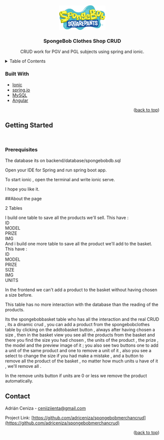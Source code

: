 <br />
<div align="center">
  <a href="https://github.com/adriceniza/spongebobmerchancrud">
    <img src="images/spongebob-logo.png" alt="Logo" width="150" height="80">
  </a>

<h3 align="center">SpongeBob Clothes Shop CRUD</h3>

  <p align="center">
    CRUD work for PGV and PGL subjects using spring and ionic. 
    <br />

  </p>
</div>

<!-- TABLE OF CONTENTS -->
<details>
  <summary>Table of Contents</summary>
  <ol>
    <li>
      <a href="#about-the-project">About The Project</a>
      <ul>
        <li><a href="#built-with">Built With</a></li>
      </ul>
    </li>
    <li>
      <a href="#getting-started">Getting Started</a>
      <ul>
        <li><a href="#prerequisites">Prerequisites</a></li>
        </li>
    <li><a href="#contact">Contact</a></li>
      </ul>
    

  </ol>
</details>

### Built With

- [Ionic](https://ionicframework.com)
- [spring.io](https://spring.io)
- [MySQL](https://www.mysql.com)
- [Angular](https://angular.io/)

<p align="right">(<a href="#top">back to top</a>)</p>

<!-- GETTING STARTED -->

## Getting Started

<br/>

<!-- PREREQUISITES -->
### Prerequisites

The database its on backend/database/spongebobdb.sql

Open your IDE for Spring and run spring boot app.

To start ionic , open the terminal and write ionic serve.

I hope you like it.

##About the page

2 Tables

I build one table to save all the products we'll sell.
This have :
<br/>
ID
<br/>
MODEL
<br/>
PRIZE
<br/>
IMG
<br/>
And i build one more table to save all the product we'll add to the basket.
This have :
<br/>
ID
<br/>
MODEL
<br/>
PRIZE
<br/>
SIZE
<br/>
IMG
<br/>
UNITS
<br/>

In the frontend we can't add a product to the basket without having chosen a size before.

This table has no more interaction with the database than the reading of the products.

Its the spongebobbasket table who has all the interaction and the real CRUD , its a dinamic crud , you can add a product from
the spongebobclothes table by clicking on the addtobasket button , always after having chosen a size , then in the basket view you see all the products
from the basket and there you find the size you had chosen , the units of the product , the prize , the model and the preview image of it ;
you also see two buttons one to add a unit of the same product and one to remove a unit of it , also you see a select to change the size if you had make a mistake ,
and a button to remove all the product of the basket , no matter how much units u have of it , we'll remove all .

In the remove units button if units are 0 or less we remove the product automatically.

<!-- CONTACT -->

## Contact

Adrián Ceniza - ceniiziienta@gmail.com

Project Link: [https://github.com/adriceniza/spongebobmerchancrud](https://github.com/adriceniza/spongebobmerchancrud)

<p align="right">(<a href="#top">back to top</a>)</p>

